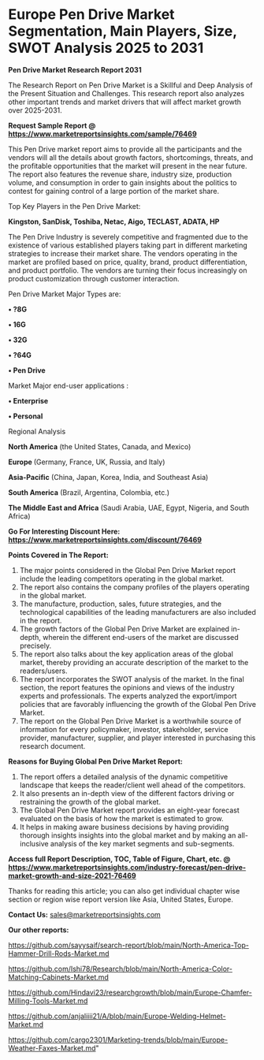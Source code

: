 # Europe Pen Drive Market Segmentation, Main Players, Size, SWOT Analysis 2025 to 2031

<strong>Pen Drive Market Research Report 2031</strong>

The Research Report on Pen Drive Market is a Skillful and Deep Analysis of the Present Situation and Challenges. This research report also analyzes other important trends and market drivers that will affect market growth over 2025-2031.

<strong>Request Sample Report @ <a href=https://www.marketreportsinsights.com/sample/76469>https://www.marketreportsinsights.com/sample/76469</a></strong>

This Pen Drive market report aims to provide all the participants and the vendors will all the details about growth factors, shortcomings, threats, and the profitable opportunities that the market will present in the near future. The report also features the revenue share, industry size, production volume, and consumption in order to gain insights about the politics to contest for gaining control of a large portion of the market share.

Top Key Players in the Pen Drive Market:

<strong>Kingston, SanDisk, Toshiba, Netac, Aigo, TECLAST, ADATA, HP</strong>

The Pen Drive Industry is severely competitive and fragmented due to the existence of various established players taking part in different marketing strategies to increase their market share. The vendors operating in the market are profiled based on price, quality, brand, product differentiation, and product portfolio. The vendors are turning their focus increasingly on product customization through customer interaction.

Pen Drive Market Major Types are:

<strong>• ?8G

• 16G

• 32G

• ?64G

• Pen Drive</strong>

Market Major end-user applications :

<strong>• Enterprise

• Personal</strong>

Regional Analysis

</u><strong><b>North America</b></strong> (the United States, Canada, and Mexico)

<strong><b>Europe </b></strong>(Germany, France, UK, Russia, and Italy)

<strong><b>Asia-Pacific</b></strong> (China, Japan, Korea, India, and Southeast Asia)

<strong><b>South America</b></strong> (Brazil, Argentina, Colombia, etc.)

<strong><b>The Middle East and Africa</b></strong> (Saudi Arabia, UAE, Egypt, Nigeria, and South Africa)

<strong>Go For Interesting Discount Here: <a href=https://www.marketreportsinsights.com/discount/76469>https://www.marketreportsinsights.com/discount/76469</a></strong>

<strong>Points Covered in The Report:</strong>
<ol>
  <li>The major points considered in the Global Pen Drive Market report include the leading competitors operating in the global market.</li>
  <li>The report also contains the company profiles of the players operating in the global market.</li>
  <li>The manufacture, production, sales, future strategies, and the technological capabilities of the leading manufacturers are also included in the report.</li>
  <li>The growth factors of the Global Pen Drive Market are explained in-depth, wherein the different end-users of the market are discussed precisely.</li>
  <li>The report also talks about the key application areas of the global market, thereby providing an accurate description of the market to the readers/users.</li>
  <li>The report incorporates the SWOT analysis of the market. In the final section, the report features the opinions and views of the industry experts and professionals. The experts analyzed the export/import policies that are favorably influencing the growth of the Global Pen Drive Market.</li>
  <li>The report on the Global Pen Drive Market is a worthwhile source of information for every policymaker, investor, stakeholder, service provider, manufacturer, supplier, and player interested in purchasing this research document.</li>
</ol>
<strong>Reasons for Buying Global Pen Drive Market Report:</strong>

<ol>
  <li>The report offers a detailed analysis of the dynamic competitive landscape that keeps the reader/client well ahead of the competitors.</li>
  <li>It also presents an in-depth view of the different factors driving or restraining the growth of the global market.</li>
  <li>The Global Pen Drive Market report provides an eight-year forecast evaluated on the basis of how the market is estimated to grow.</li>
  <li>It helps in making aware business decisions by having providing thorough insights insights into the global market and by making an all-inclusive analysis of the key market segments and sub-segments.</li>
</ol>
<strong>Access full Report Description, TOC, Table of Figure, Chart, etc. @ <a href=https://www.marketreportsinsights.com/industry-forecast/pen-drive-market-growth-and-size-2021-76469>https://www.marketreportsinsights.com/industry-forecast/pen-drive-market-growth-and-size-2021-76469</a></strong>


Thanks for reading this article; you can also get individual chapter wise section or region wise report version like Asia, United States, Europe.

<strong>Contact Us:</strong>
sales@marketreportsinsights.com

<strong>Our other reports:</strong>

<a href=https://github.com/sayysaif/search-report/blob/main/North-America-Top-Hammer-Drill-Rods-Market.md>https://github.com/sayysaif/search-report/blob/main/North-America-Top-Hammer-Drill-Rods-Market.md</a>

<a href=https://github.com/Ishi78/Research/blob/main/North-America-Color-Matching-Cabinets-Market.md>https://github.com/Ishi78/Research/blob/main/North-America-Color-Matching-Cabinets-Market.md</a>

<a href=https://github.com/Hindavi23/researchgrowth/blob/main/Europe-Chamfer-Milling-Tools-Market.md>https://github.com/Hindavi23/researchgrowth/blob/main/Europe-Chamfer-Milling-Tools-Market.md</a>

<a href=https://github.com/anjaliiii21/A/blob/main/Europe-Welding-Helmet-Market.md>https://github.com/anjaliiii21/A/blob/main/Europe-Welding-Helmet-Market.md</a>

<a href=https://github.com/cargo2301/Marketing-trends/blob/main/Europe-Weather-Faxes-Market.md>https://github.com/cargo2301/Marketing-trends/blob/main/Europe-Weather-Faxes-Market.md</a>"
